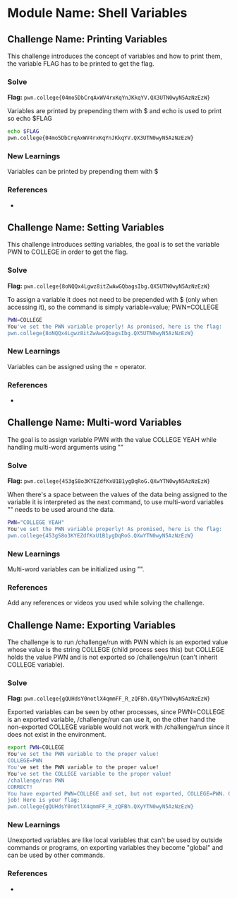 # Module Name: Shell Variables

## Challenge Name: Printing Variables
This challenge introduces the concept of variables and how to print them, the variable FLAG has to be printed to get the flag.

### Solve
**Flag:** `pwn.college{04mo5DbCrqAxWV4rxKqYnJKkqYV.QX3UTN0wyN5AzNzEzW}`

Variables are printed by prepending them with $ and echo is used to print so echo $FLAG

```bash
echo $FLAG
pwn.college{04mo5DbCrqAxWV4rxKqYnJKkqYV.QX3UTN0wyN5AzNzEzW}
```

### New Learnings
Variables can be printed by prepending them with $

### References 
-









## Challenge Name: Setting Variables
This challenge introduces setting variables, the goal is to set the variable PWN to COLLEGE in order to get the flag.

### Solve
**Flag:** `pwn.college{8oNQQx4Lgwz8itZwAwGQbagsIbg.QX5UTN0wyN5AzNzEzW}`

To assign a variable it does not need to be prepended with $ (only when accessing it), so the command is simply variable=value; PWN=COLLEGE

```bash
PWN=COLLEGE
You've set the PWN variable properly! As promised, here is the flag:
pwn.college{8oNQQx4Lgwz8itZwAwGQbagsIbg.QX5UTN0wyN5AzNzEzW}
```

### New Learnings
Variables can be assigned using the = operator.

### References 
-









## Challenge Name: Multi-word Variables
The goal is to assign variable PWN with the value COLLEGE YEAH while handling multi-word arguments using ""
### Solve
**Flag:** `pwn.college{453gS8o3KYEZdfKxU1B1ygDqRoG.QXwYTN0wyN5AzNzEzW}`

When there's a space between the values of the data being assigned to the variable it is interpreted as the next command, to use multi-word variables "" needs to be used around the data.

```bash
PWN="COLLEGE YEAH"
You've set the PWN variable properly! As promised, here is the flag:
pwn.college{453gS8o3KYEZdfKxU1B1ygDqRoG.QXwYTN0wyN5AzNzEzW}
```

### New Learnings
Multi-word variables can be initialized using "".

### References 
Add any references or videos you used while solving the challenge.









## Challenge Name: Exporting Variables
The challenge is to run /challenge/run with PWN which is an exported value whose value is the string COLLEGE (child process sees this) but COLLEGE holds the value PWN and is not exported so /challenge/run (can't inherit COLLEGE variable).

### Solve
**Flag:** `pwn.college{gQUHdsY0notlX4qmmFF_R_zQFBh.QXyYTN0wyN5AzNzEzW}`

Exported variables can be seen by other processes, since PWN=COLLEGE is an exported variable, /challenge/run can use it, on the other hand the non-exported COLLEGE variable would not work with /challenge/run since it does not exist in the environment.

```bash
export PWN=COLLEGE
You've set the PWN variable to the proper value!
COLLEGE=PWN
You've set the PWN variable to the proper value!
You've set the COLLEGE variable to the proper value!
/challenge/run PWN
CORRECT!
You have exported PWN=COLLEGE and set, but not exported, COLLEGE=PWN. Great
job! Here is your flag:
pwn.college{gQUHdsY0notlX4qmmFF_R_zQFBh.QXyYTN0wyN5AzNzEzW}
```

### New Learnings
Unexported variables are like local variables that can't be used by outside commands or programs, on exporting variables they become "global" and can be used by other commands.

### References 
-
